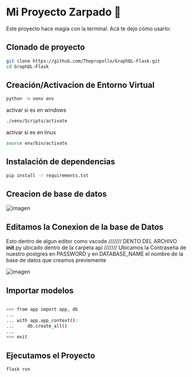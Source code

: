 # Mi Proyecto Zarpado 🚀

Este proyecto hace magia con la terminal. Acá te dejo cómo usarlo:

## Clonado de proyecto
```bash
git clone https://github.com/Thepropollo/GraphQL-Flask.git
cd GraphQL-Flask
```
## Creación/Activacion de Entorno Virtual
```bash
python -m venv env
```
activar si es en windows
```bash
./venv/Scripts/activate
```
activar si es en linux
```bash
source env/bin/activate
```

## Instalación de dependencias

```bash
pip install -r requirements.txt
```

## Creacion de base de datos
![imagen](https://github.com/user-attachments/assets/562c9bd4-48a3-4b66-9282-4ca38130e3e6)

## Editamos la Conexion de la base de Datos
Esto dentro de algun editor como vscode
///////
DENTO DEL ARCHIVO __init__.py ubicado dentro de la carpeta api
///////
Ubicamos la Contraseña de nuestro postgres en PASSWORD y en DATABASE_NAME  el nombre de la base de datos que creamos previemente

![imagen](https://github.com/user-attachments/assets/2b46ed79-b78f-4fdd-9931-031934691f79)

## Importar modelos
```bash

>>> from app import app, db
... 
... with app.app_context():
...     db.create_all()
...     
>>> exit
```

## Ejecutamos el Proyecto 
```bash
flask run
```
